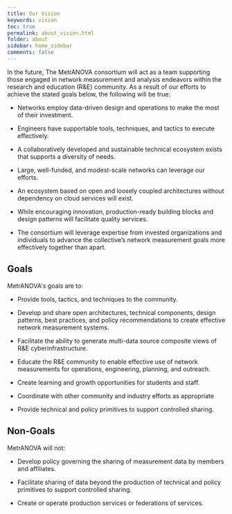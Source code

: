 ```yaml
---
title: Our Vision
keywords: vision
toc: true
permalink: about_vision.html
folder: about
sidebar: home_sidebar
comments: false
---
```


In the future, The MetrANOVA consortium will act as a team supporting
those engaged in network measurement and analysis endeavors within the
research and education (R&E) community. As a result of our efforts to
achieve the stated goals below, the following will be true:

 * Networks employ data-driven design and operations to make the most
   of their investment.

 * Engineers have supportable tools, techniques, and tactics to
   execute effectively.

 * A collaboratively developed and sustainable technical ecosystem
   exists that supports a diversity of needs.

 * Large, well-funded, and modest-scale networks can leverage our
   efforts.

 * An ecosystem based on open and loosely coupled architectures
   without dependency on cloud services will exist.
 
 * While encouraging innovation, production-ready building blocks and
   design patterns will facilitate quality services.
 
 * The consortium will leverage expertise from invested organizations
   and individuals to advance the collective’s network measurement
   goals more effectively together than apart.


## Goals

MetrANOVA's goals are to:

 * Provide tools, tactics, and techniques to the community.
 
 * Develop and share open architectures, technical components, design
   patterns, best practices, and policy recommendations to create
   effective network measurement systems.
 
 * Facilitate the ability to generate multi-data source composite
   views of R&E cyberinfrastructure.

 * Educate the R&E community to enable effective use of network
   measurements for operations, engineering, planning, and outreach.
 
 * Create learning and growth opportunities for students and staff.
 
 * Coordinate with other community and industry efforts as appropriate

 * Provide technical and policy primitives to support controlled
   sharing.


## Non-Goals

MetrANOVA will not:

 * Develop policy governing the sharing of measurement data by members
   and affiliates.
 
 * Facilitate sharing of data beyond the production of technical and
   policy primitives to support controlled sharing.

 * Create or operate production services or federations of services.

